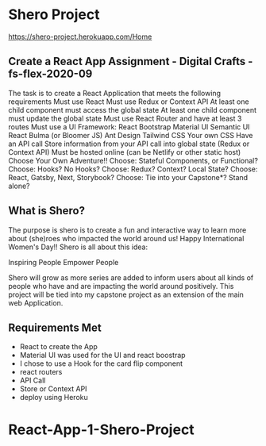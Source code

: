 # Shero Project

https://shero-project.herokuapp.com/Home

## Create a React App Assignment - Digital Crafts - fs-flex-2020-09

The task is to create a React Application that meets the following requirements
    Must use React
    Must use Redux or Context API
        At least one child component must access the global state
        At least one child component must update the global state
    Must use React Router and have at least 3 routes
    Must use a UI Framework:
        React Bootstrap
        Material UI
        Semantic UI
        React Bulma (or Bloomer JS)
        Ant Design
        Tailwind CSS
        Your own CSS
    Have an API call
    Store information from your API call into global state (Redux or Context API)
    Must be hosted online (can be Netlify or other static host)
Choose Your Own Adventure!! 
    Choose: Stateful Components, or Functional?
    Choose: Hooks? No Hooks?
    Choose: Redux? Context? Local State?
    Choose: React, Gatsby, Next, Storybook?
    Choose: Tie into your Capstone*? Stand alone?

## What is Shero? 

The purpose is shero is to create a fun and interactive way to learn more about (she)roes who impacted the world around us! Happy International Women's Day!!  Shero is all about this idea: 

Inspiring People Empower People

Shero will grow as more series are added to inform users about all kinds of people who have and are impacting the world around positively. This project will be tied into my capstone project as an extension of the main web Application. 

## Requirements Met

- React to create the App
- Material UI was used for the UI and react boostrap
- I chose to use a Hook for the card flip component 
- react routers 
-  API Call
- Store or Context API
- deploy using Heroku

# React-App-1-Shero-Project
